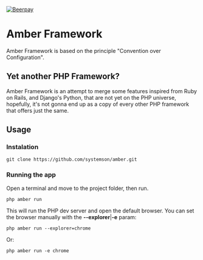 [![Beerpay](https://beerpay.io/systemson/amber/badge.svg?style=flat)](https://beerpay.io/systemson/amber)

# Amber Framework
Amber Framework is based on the principle "Convention over Configuration".

## Yet another PHP Framework?
Amber Framework is an attempt to merge some features inspired from Ruby on Rails, and Django's Python, that are not yet on the PHP universe, hopefully, it's not gonna end up as a copy of every other PHP framework that offers just the same.

## Usage

### Instalation
```
git clone https://github.com/systemson/amber.git
```

### Running the app

Open a terminal and move to the project folder, then run.

```
php amber run
```

This will run the PHP dev server and open the default browser. You can set the browser manually with the **--explorer**|**-e** param:
```
php amber run --explorer=chrome
```

Or:
```
php amber run -e chrome
```
